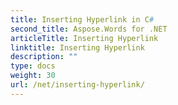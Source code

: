 ```yaml
---
title: Inserting Hyperlink in C#
second_title: Aspose.Words for .NET
articleTitle: Inserting Hyperlink
linktitle: Inserting Hyperlink
description: ""
type: docs
weight: 30
url: /net/inserting-hyperlink/
---
```


